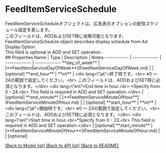 # FeedItemServiceSchedule

<div lang=\"ja\">FeedItemServiceScheduleオブジェクトは、広告表示オプションの配信スケジュール設定を表します。<br> このフィールドは、ADDおよびSET時に省略可能となります。</div> <div lang=\"en\">FeedItemServiceSchedule object describes display schedule from Ad Display Option.<br> This field is optional in ADD and SET operation.</div> 
## Properties
Name | Type | Description | Notes
------------ | ------------- | ------------- | -------------
**day_of_week** | [**FeedItemServiceDayOfWeek**](FeedItemServiceDayOfWeek.md) |  | [optional] 
**end_hour** | **int** | &lt;div lang&#x3D;\&quot;ja\&quot;&gt;終了時です。&lt;br&gt; ※0 ～ 24の範囲で設定してください。&lt;br&gt; このフィールドは、ADDおよびSET時に必須となります。&lt;/div&gt; &lt;div lang&#x3D;\&quot;en\&quot;&gt;End time in hour.&lt;br&gt; *Specify from 0 - 24.&lt;br&gt; This field is required in ADD and SET operation.&lt;/div&gt;  | [optional] 
**end_minute** | [**FeedItemServiceMinuteOfHour**](FeedItemServiceMinuteOfHour.md) |  | [optional] 
**start_hour** | **int** | &lt;div lang&#x3D;\&quot;ja\&quot;&gt;開始時です。&lt;br&gt; ※0 ～ 23の範囲で設定してください。&lt;br&gt; このフィールドは、ADDおよびSET時に必須となります。&lt;/div&gt; &lt;div lang&#x3D;\&quot;en\&quot;&gt;Start time in hour.&lt;br&gt;*Specify from 0 - 23.&lt;br&gt; This field is required in ADD and SET operation.&lt;/div&gt;  | [optional] 
**start_minute** | [**FeedItemServiceMinuteOfHour**](FeedItemServiceMinuteOfHour.md) |  | [optional] 

[[Back to Model list]](../README.md#documentation-for-models) [[Back to API list]](../README.md#documentation-for-api-endpoints) [[Back to README]](../README.md)


